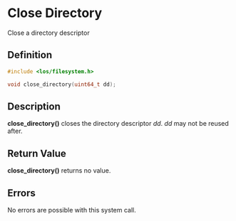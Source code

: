 # Close Directory
Close a directory descriptor

## Definition

```c
#include <los/filesystem.h>

void close_directory(uint64_t dd);
```

## Description
**close_directory()** closes the directory descriptor *dd*. *dd* may not be reused after.

## Return Value
**close_directory()** returns no value.

## Errors
No errors are possible with this system call.